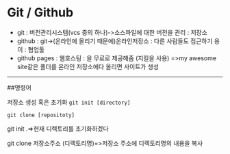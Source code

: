# Git / Github

* git : 버전관리시스템(vcs 중의 하나)->소스파일에 대한 버전을 관리 : 저장소
* github : git->(온라인에 올리기 때문에)온라인저장소 : 다른 사람들도 접근하기 용이 : 협업툴
* github pages : 웹호스팅 : 을 무료로 제공해줌 (지킬을 사용) =>my awesome site같은 폴더를 온라인 저장소에다 올리면 사이트가 생성

---
##명령어

저장소 생성 혹은 초기화
`git init [directory]`

`git clone [repositoty]`


git init .=>현재 디렉토리를 초기화하겠다

git clone 저장소주소 (디렉토리명)=>저장소 주소에 디렉토리명의 내용을 복사